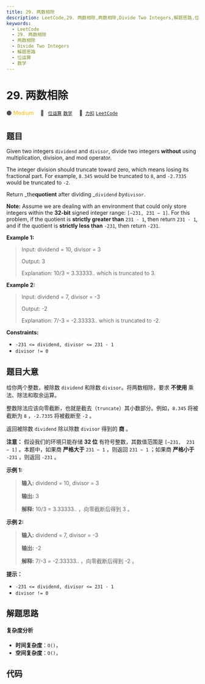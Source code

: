 ```yaml
---
title: 29. 两数相除
description: LeetCode,29. 两数相除,两数相除,Divide Two Integers,解题思路,位运算,数学
keywords:
  - LeetCode
  - 29. 两数相除
  - 两数相除
  - Divide Two Integers
  - 解题思路
  - 位运算
  - 数学
---
```


# 29. 两数相除

🟠 <font color=#ffb800>Medium</font>&emsp; 🔖&ensp; [`位运算`](/tag/bit-manipulation.md) [`数学`](/tag/math.md)&emsp; 🔗&ensp;[`力扣`](https://leetcode.cn/problems/divide-two-integers) [`LeetCode`](https://leetcode.com/problems/divide-two-integers)

## 题目

Given two integers `dividend` and `divisor`, divide two integers **without**
using multiplication, division, and mod operator.

The integer division should truncate toward zero, which means losing its
fractional part. For example, `8.345` would be truncated to `8`, and `-2.7335`
would be truncated to `-2`.

Return _the**quotient** after dividing _`dividend` _by_`divisor`.

**Note:** Assume we are dealing with an environment that could only store
integers within the **32-bit** signed integer range: `[−231, 231 − 1]`. For
this problem, if the quotient is **strictly greater than** `231 - 1`, then
return `231 - 1`, and if the quotient is **strictly less than** `-231`, then
return `-231`.



**Example 1:**

> Input: dividend = 10, divisor = 3
> 
> Output: 3
> 
> Explanation: 10/3 = 3.33333.. which is truncated to 3.

**Example 2:**

> Input: dividend = 7, divisor = -3
> 
> Output: -2
> 
> Explanation: 7/-3 = -2.33333.. which is truncated to -2.

**Constraints:**

  * `-231 <= dividend, divisor <= 231 - 1`
  * `divisor != 0`


## 题目大意

给你两个整数，被除数 `dividend` 和除数 `divisor`。将两数相除，要求 **不使用** 乘法、除法和取余运算。

整数除法应该向零截断，也就是截去（`truncate`）其小数部分。例如，`8.345` 将被截断为 `8` ，`-2.7335` 将被截断至 `-2` 。

返回被除数 `dividend` 除以除数 `divisor` 得到的 **商** 。

**注意：** 假设我们的环境只能存储 **32 位** 有符号整数，其数值范围是 `[−231,  231 − 1]` 。本题中，如果商 **严格大于**
`231 − 1` ，则返回 `231 − 1` ；如果商 **严格小于** `-231` ，则返回 `-231` 。



**示例  1:**

> 
> 
> 
> 
> 
> **输入:** dividend = 10, divisor = 3
> 
> **输出:** 3
> 
> **解释:** 10/3 = 3.33333.. ，向零截断后得到 3 。

**示例  2:**

> 
> 
> 
> 
> 
> **输入:** dividend = 7, divisor = -3
> 
> **输出:** -2
> 
> **解释:** 7/-3 = -2.33333.. ，向零截断后得到 -2 。



**提示：**

  * `-231 <= dividend, divisor <= 231 - 1`
  * `divisor != 0`


## 解题思路

#### 复杂度分析

- **时间复杂度**：`O()`，
- **空间复杂度**：`O()`，

## 代码

```javascript

```